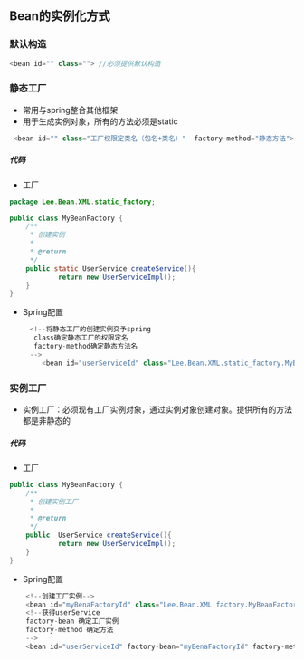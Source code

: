 ## Bean的实例化方式
### 默认构造
```java
<bean id="" class=""> //必须提供默认构造
````



### 静态工厂
- 常用与spring整合其他框架
- 用于生成实例对象，所有的方法必须是static
```java
 <bean id="" class="工厂权限定类名（包名+类名）"  factory-method="静态方法">
```
##### 代码
- 工厂
>
```java
package Lee.Bean.XML.static_factory;

public class MyBeanFactory {
    /**
     * 创建实例
     *
     * @return
     */
    public static UserService createService(){
            return new UserServiceImpl();
    }
}
```

- Spring配置
>
```java
     <!--将静态工厂的创建实例交予spring
      class确定静态工厂的权限定名
      factory-method确定静态方法名
     -->
        <bean id="userServiceId" class="Lee.Bean.XML.static_factory.MyBeanFactory" factory-method="createService"></bean>
```


### 实例工厂
- 实例工厂：必须现有工厂实例对象，通过实例对象创建对象。提供所有的方法都是非静态的
##### 代码
- 工厂
>
```java
public class MyBeanFactory {
    /**
     * 创建实例工厂
     *
     * @return
     */
    public  UserService createService(){
            return new UserServiceImpl();
    }
}

```

- Spring配置
>
```java
    <!--创建工厂实例-->
    <bean id="myBenaFactoryId" class="Lee.Bean.XML.factory.MyBeanFactory"></bean>
    <!--获得userService
    factory-bean 确定工厂实例
    factory-method 确定方法
    -->
    <bean id="userServiceId" factory-bean="myBenaFactoryId" factory-method="createService"></bean>
```



